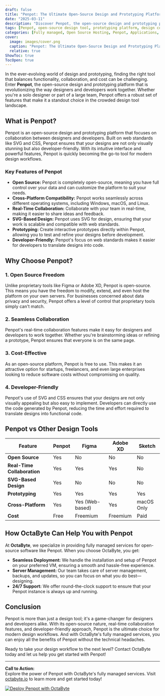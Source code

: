 ```yaml
---
draft: false
title: "Penpot: The Ultimate Open-Source Design and Prototyping Platform"
date: "2025-03-11"
description: "Discover Penpot, the open-source design and prototyping platform that empowers designers and developers to collaborate seamlessly. Learn why Penpot is the ultimate choice for modern design workflows and how it compares to other tools in the market."
tags: [Penpot, open-source design tool, prototyping platform, design collaboration, Penpot vs Figma, Penpot vs Adobe XD, open-source software, design and prototyping, OctaByte managed services]
categories: [Fully managed, Open Source Hosting, Penpot, Applications, Others]
cover:
  image: images/cover.png
  caption: "Penpot: The Ultimate Open-Source Design and Prototyping Platform"
  relative: true
ShowToc: true
TocOpen: true
---
```



In the ever-evolving world of design and prototyping, finding the right tool that balances functionality, collaboration, and cost can be challenging. Enter **Penpot**, the open-source design and prototyping platform that is revolutionizing the way designers and developers work together. Whether you're a solo designer or part of a large team, Penpot offers a robust set of features that make it a standout choice in the crowded design tool landscape.

## What is Penpot?

Penpot is an open-source design and prototyping platform that focuses on collaboration between designers and developers. Built on web standards like SVG and CSS, Penpot ensures that your designs are not only visually stunning but also developer-friendly. With its intuitive interface and powerful features, Penpot is quickly becoming the go-to tool for modern design workflows.

### Key Features of Penpot

- **Open Source:** Penpot is completely open-source, meaning you have full control over your data and can customize the platform to suit your needs.
- **Cross-Platform Compatibility:** Penpot works seamlessly across different operating systems, including Windows, macOS, and Linux.
- **Real-Time Collaboration:** Collaborate with your team in real-time, making it easier to share ideas and feedback.
- **SVG-Based Design:** Penpot uses SVG for design, ensuring that your work is scalable and compatible with web standards.
- **Prototyping:** Create interactive prototypes directly within Penpot, allowing you to test and refine your designs before development.
- **Developer-Friendly:** Penpot's focus on web standards makes it easier for developers to translate designs into code.

## Why Choose Penpot?

### 1. **Open Source Freedom**
Unlike proprietary tools like Figma or Adobe XD, Penpot is open-source. This means you have the freedom to modify, extend, and even host the platform on your own servers. For businesses concerned about data privacy and security, Penpot offers a level of control that proprietary tools simply can't match.

### 2. **Seamless Collaboration**
Penpot's real-time collaboration features make it easy for designers and developers to work together. Whether you're brainstorming ideas or refining a prototype, Penpot ensures that everyone is on the same page.

### 3. **Cost-Effective**
As an open-source platform, Penpot is free to use. This makes it an attractive option for startups, freelancers, and even large enterprises looking to reduce software costs without compromising on quality.

### 4. **Developer-Friendly**
Penpot's use of SVG and CSS ensures that your designs are not only visually appealing but also easy to implement. Developers can directly use the code generated by Penpot, reducing the time and effort required to translate designs into functional code.

## Penpot vs Other Design Tools

| Feature                | Penpot               | Figma               | Adobe XD            | Sketch              |
|------------------------|----------------------|---------------------|---------------------|---------------------|
| **Open Source**        | Yes                  | No                  | No                  | No                  |
| **Real-Time Collaboration** | Yes             | Yes                 | Yes                 | No                  |
| **SVG-Based Design**   | Yes                  | No                  | No                  | No                  |
| **Prototyping**        | Yes                  | Yes                 | Yes                 | Yes                 |
| **Cross-Platform**     | Yes                  | Yes (Web-based)     | Yes                 | macOS Only          |
| **Cost**               | Free                 | Freemium            | Freemium            | Paid                |

## How OctaByte Can Help You with Penpot

At **OctaByte**, we specialize in providing fully managed services for open-source software like Penpot. When you choose OctaByte, you get:

- **Seamless Deployment:** We handle the installation and setup of Penpot on your preferred VM, ensuring a smooth and hassle-free experience.
- **Server Management:** Our team takes care of server management, backups, and updates, so you can focus on what you do best—designing.
- **24/7 Support:** We offer round-the-clock support to ensure that your Penpot instance is always up and running.

## Conclusion

Penpot is more than just a design tool; it's a game-changer for designers and developers alike. With its open-source nature, real-time collaboration features, and developer-friendly approach, Penpot is the ultimate choice for modern design workflows. And with OctaByte's fully managed services, you can enjoy all the benefits of Penpot without the technical headaches.

Ready to take your design workflow to the next level? Contact OctaByte today and let us help you get started with Penpot!

---

**Call to Action:**  
Explore the power of Penpot with OctaByte's fully managed services. Visit [octabyte.io](https://octabyte.io) to learn more and get started today!

[![Deploy Penpot with OctaByte](/images/deploy-on-octabyte.png)](https://octabyte.io/fully-managed-open-source-services/applications/others/penpot)